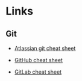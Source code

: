 # Links
## Git

- [Atlassian git cheat sheet](https://www.atlassian.com/git/tutorials/atlassian-git-cheatsheet)

- [GitHub cheat sheet](https://education.github.com/git-cheat-sheet-education.pdf)
  
- [GitLab cheat sheet](https://about.gitlab.com/images/press/git-cheat-sheet.pdf)
